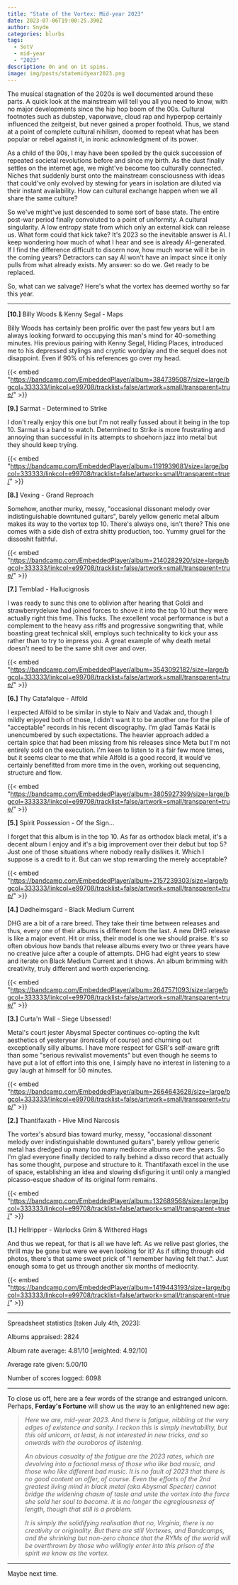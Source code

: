 ```yaml
---
title: "State of the Vortex: Mid-year 2023"
date: 2023-07-06T19:00:25.390Z
author: Snyde
categories: blurbs
tags:
  - SotV
  - mid-year
  - "2023"
description: On and on it spins.
image: img/posts/statemidyear2023.png
---
```

The musical stagnation of the 2020s is well documented around these parts. A quick look at the mainstream will tell you all you need to know, with no major developments since the hip hop boom of the 00s. Cultural footnotes such as dubstep, vaporwave, cloud rap and hyperpop certainly influenced the zeitgeist, but never gained a proper foothold. Thus, we stand at a point of complete cultural nihilism, doomed to repeat what has been popular or rebel against it, in ironic acknowledgment of its power.

As a child of the 90s, I may have been spoiled by the quick succession of repeated societal revolutions before and since my birth. As the dust finally settles on the internet age, we might've become too culturally connected. Niches that suddenly burst onto the mainstream consciousness with ideas that could've only evolved by stewing for years in isolation are diluted via their instant availability. How can cultural exchange happen when we all share the same culture?

So we've might've just descended to some sort of base state. The entire post-war period finally convoluted to a point of uniformity. A cultural singularity. A low entropy state from which only an external kick can release us. What form could that kick take? It's 2023 so the inevitable answer is AI. I keep wondering how much of what I hear and see is already AI-generated. If I find the difference difficult to discern now, how much worse will it be in the coming years? Detractors can say AI won't have an impact since it only pulls from what already exists. My answer: so do we. Get ready to be replaced.

So, what can we salvage? Here's what the vortex has deemed worthy so far this year.

- - -

**\[10.]** Billy Woods & Kenny Segal - Maps

Billy Woods has certainly been prolific over the past few years but I am always looking forward to occupying this man's mind for 40-something minutes. His previous pairing with Kenny Segal, Hiding Places, introduced me to his depressed stylings and cryptic wordplay and the sequel does not disappoint. Even if 90% of his references go over my head.

{{< embed "https://bandcamp.com/EmbeddedPlayer/album=3847395087/size=large/bgcol=333333/linkcol=e99708/tracklist=false/artwork=small/transparent=true/" >}}

**\[9.]** Sarmat - Determined to Strike

I don't really enjoy this one but I'm not really fussed about it being in the top 10. Sarmat is a band to watch. Determined to Strike is more frustrating and annoying than successful in its attempts to shoehorn jazz into metal but they should keep trying.

{{< embed "https://bandcamp.com/EmbeddedPlayer/album=1191939681/size=large/bgcol=333333/linkcol=e99708/tracklist=false/artwork=small/transparent=true/" >}}

**\[8.]** Vexing - Grand Reproach

Somehow, another murky, messy, "occasional dissonant melody over indistinguishable downtuned guitars", barely yellow generic metal album makes its way to the vortex top 10. There's always one, isn't there? This one comes with a side dish of extra shitty production, too. Yummy gruel for the dissoshit faithful.

{{< embed "https://bandcamp.com/EmbeddedPlayer/album=2140282920/size=large/bgcol=333333/linkcol=e99708/tracklist=false/artwork=small/transparent=true/" >}}

**\[7.]** Temblad - Hallucignosis

I was ready to sunc this one to oblivion after hearing that Goldi and strawberrydeluxe had joined forces to shove it into the top 10 but they were actually right this time. This fucks. The excellent vocal performance is but a complement to the heavy ass riffs and progressive songwriting that, while boasting great technical skill, employs such technicality to kick your ass rather than to try to impress you. A great example of why death metal doesn't need to be the same shit over and over.

{{< embed "https://bandcamp.com/EmbeddedPlayer/album=3543092182/size=large/bgcol=333333/linkcol=e99708/tracklist=false/artwork=small/transparent=true/" >}}

**\[6.]** Thy Catafalque - Alföld

I expected Alföld to be similar in style to Naiv and Vadak and, though I mildly enjoyed both of those, I didn't want it to be another one for the pile of "acceptable" records in his recent discography. I'm glad Tamás Katái is unencumbered by such expectations. The heavier approach added a certain spice that had been missing from his releases since Meta but I'm not entirely sold on the execution. I'm keen to listen to it a fair few more times, but it seems clear to me that while Alföld is a good record, it would've certainly benefitted from more time in the oven, working out sequencing, structure and flow.

{{< embed "https://bandcamp.com/EmbeddedPlayer/album=3805927399/size=large/bgcol=333333/linkcol=e99708/tracklist=false/artwork=small/transparent=true/" >}}

**\[5.]** Spirit Possession - Of the Sign...

I forget that this album is in the top 10. As far as orthodox black metal, it's a decent album I enjoy and it's a big improvement over their debut but top 5? Just one of those situations where nobody really dislikes it. Which I suppose is a credit to it. But can we stop rewarding the merely acceptable?

{{< embed "https://bandcamp.com/EmbeddedPlayer/album=2157239303/size=large/bgcol=333333/linkcol=e99708/tracklist=false/artwork=small/transparent=true/" >}}

**\[4.]** Dødheimsgard - Black Medium Current

DHG are a bit of a rare breed. They take their time between releases and thus, every one of their albums is different from the last. A new DHG release is like a major event. Hit or miss, their model is one we should praise. It's so often obvious how bands that release albums every two or three years have no creative juice after a couple of attempts. DHG had eight years to stew and iterate on Black Medium Current and it shows. An album brimming with creativity, truly different and worth experiencing.

{{< embed "https://bandcamp.com/EmbeddedPlayer/album=2647571093/size=large/bgcol=333333/linkcol=e99708/tracklist=false/artwork=small/transparent=true/" >}}

**\[3.]** Curta'n Wall - Siege Ubsessed!

Metal's court jester Abysmal Specter continues co-opting the kvlt aesthetics of yesteryear (ironically of course) and churning out exceptionally silly albums. I have more respect for GSR's self-aware grift than some "serious revivalist movements" but even though he seems to have put a lot of effort into this one, I simply have no interest in listening to a guy laugh at himself for 50 minutes.

{{< embed "https://bandcamp.com/EmbeddedPlayer/album=2664643628/size=large/bgcol=333333/linkcol=e99708/tracklist=false/artwork=small/transparent=true/" >}}

**\[2.]** Thantifaxath - Hive Mind Narcosis

The vortex's absurd bias toward murky, messy, "occasional dissonant melody over indistinguishable downtuned guitars", barely yellow generic metal has dredged up many too many mediocre albums over the years. So I'm glad everyone finally decided to rally behind a disso record that actually has some thought, purpose and structure to it. Thantifaxath excel in the use of space, establishing an idea and slowing disfiguring it until only a mangled picasso-esque shadow of its original form remains.

{{< embed "https://bandcamp.com/EmbeddedPlayer/album=132689568/size=large/bgcol=333333/linkcol=e99708/tracklist=false/artwork=small/transparent=true/" >}}

**\[1.]** Hellripper - Warlocks Grim & Withered Hags

And thus we repeat, for that is all we have left. As we relive past glories, the thrill may be gone but were we even looking for it? As if sifting through old photos, there's that same sweet prick of "I remember having felt that.". Just enough soma to get us through another six months of mediocrity.

{{< embed "https://bandcamp.com/EmbeddedPlayer/album=1419443193/size=large/bgcol=333333/linkcol=e99708/tracklist=false/artwork=small/transparent=true/" >}}

- - -

Spreadsheet statistics \[taken July 4th, 2023]:

Albums appraised: 2824

Album rate average: 4.81/10 \[weighted: 4.92/10]

Average rate given: 5.00/10

Number of scores logged: 6098

- - -

To close us off, here are a few words of the strange and estranged unicorn. Perhaps, **Ferday's Fortune** will show us the way to an enlightened new age:

> *Here we are, mid-year 2023. And there is fatigue, nibbling at the very edges of existence and sanity. I reckon this is simply inevitability, but this old unicorn, at least, is not interested in new tricks, and so onwards with the ouroboros of listening.* 
>
> *An obvious casualty of the fatigue are the 2023 rates, which are devolving into a factional mess of those who like bad music, and those who like different bad music. It is no fault of 2023 that there is no good content on offer, of course. Even the efforts of the 2nd greatest living mind in black metal (aka Abysmal Specter) cannot bridge the widening chasm of taste and unite the vortex into the force she sold her soul to become. It is no longer the egregiousness of length, though that still is a problem.*
>
> *It is simply the solidifying realisation that no, Virginia, there is no creativity or originality. But there are still Vortexes, and Bandcamps, and the shrinking but non-zero chance that the RYMs of the world will be overthrown by those who willingly enter into this prison of the spirit we know as the vortex.*

- - -

Maybe next time.